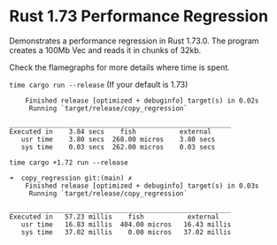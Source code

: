 

# Rust 1.73 Performance Regression

Demonstrates a performance regression in Rust 1.73.0.
The program creates a 100Mb Vec and reads it in chunks of 32kb.

Check the flamegraphs for more details where time is spent.

`time cargo run --release` (If your default is 1.73)
```
    Finished release [optimized + debuginfo] target(s) in 0.02s
     Running `target/release/copy_regression`

________________________________________________________
Executed in    3.84 secs    fish           external
   usr time    3.80 secs  268.00 micros    3.80 secs
   sys time    0.03 secs  262.00 micros    0.03 secs
```
`time cargo +1.72 run --release`
```
➜  copy_regression git:(main) ✗ 
    Finished release [optimized + debuginfo] target(s) in 0.03s
     Running `target/release/copy_regression`

________________________________________________________
Executed in   57.23 millis    fish           external
   usr time   16.83 millis  404.00 micros   16.43 millis
   sys time   37.02 millis    0.00 micros   37.02 millis

```
